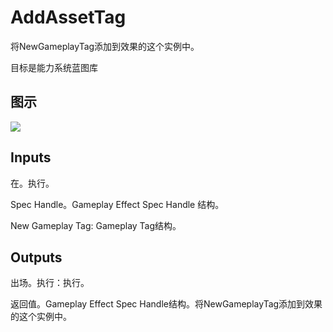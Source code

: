 # AddAssetTag

将NewGameplayTag添加到效果的这个实例中。

目标是能力系统蓝图库

## 图示

![]($-20221218-17311726.png)

## Inputs

在。执行。

Spec Handle。Gameplay Effect Spec Handle 结构。

New Gameplay Tag: Gameplay Tag结构。 

## Outputs

出场。执行：执行。

返回值。Gameplay Effect Spec Handle结构。将NewGameplayTag添加到效果的这个实例中。
